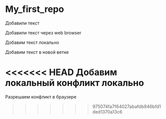 ﻿# My_first_repo

Добавили текст

Добавили текст через web browser


Добавим текст локально

Добавим текст в новой ветке

<<<<<<< HEAD
Добавим локальный конфликт локально
=======
Разрешаем конфликт в браузере
>>>>>>> 975074fa7f64027abafdb946bfd1ded1370a13c6
